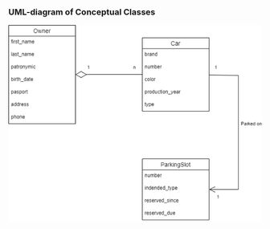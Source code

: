 ### UML-diagram of Conceptual Classes
![](https://github.com/OP-NC-EduCentre/dmytriyev/blob/tasks-of-laboratory-work-1/1.1-ConceptualClasses/Dmitriev_UML.png)
